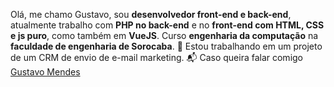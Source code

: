 Olá, me chamo Gustavo, sou **desenvolvedor front-end e back-end**, atualmente trabalho com **PHP no back-end** e no **front-end com HTML, CSS e js puro**, como também em **VueJS**.
Curso **engenharia da computação** na **faculdade de engenharia de Sorocaba**.
🔭 Estou trabalhando em um projeto de um CRM de envio de e-mail marketing.
📬 Caso queira falar comigo [Gustavo Mendes](mailto:gustamms@hotmail.com?subject=[GitHub]%20Source%20Han%20Sans)

<!--
**gustamms/gustamms** is a ✨ _special_ ✨ repository because its `README.md` (this file) appears on your GitHub profile.

Here are some ideas to get you started:

- 🔭 I’m currently working on ...
- 🌱 I’m currently learning ...
- 👯 I’m looking to collaborate on ...
- 🤔 I’m looking for help with ...
- 💬 Ask me about ...
- 📫 How to reach me: ...
- 😄 Pronouns: ...
- ⚡ Fun fact: ...
-->
